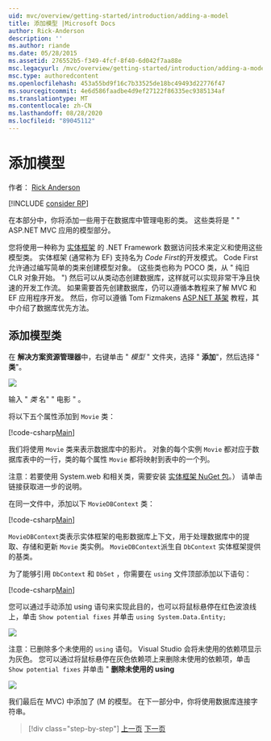 ```yaml
---
uid: mvc/overview/getting-started/introduction/adding-a-model
title: 添加模型 |Microsoft Docs
author: Rick-Anderson
description: ''
ms.author: riande
ms.date: 05/28/2015
ms.assetid: 276552b5-f349-4fcf-8f40-6d042f7aa88e
msc.legacyurl: /mvc/overview/getting-started/introduction/adding-a-model
msc.type: authoredcontent
ms.openlocfilehash: 453a55bd9f16c7b33525de18bc49493d22776f47
ms.sourcegitcommit: 4e6d586faadbe4d9ef27122f86335ec9385134af
ms.translationtype: MT
ms.contentlocale: zh-CN
ms.lasthandoff: 08/28/2020
ms.locfileid: "89045112"
---
```

# <a name="adding-a-model"></a>添加模型

作者： [Rick Anderson](https://twitter.com/RickAndMSFT)

[!INCLUDE [consider RP](~/includes/razor.md)]

在本部分中，你将添加一些用于在数据库中管理电影的类。 这些类将是 &quot; &quot; ASP.NET MVC 应用的模型部分。

您将使用一种称为 [实体框架](https://docs.microsoft.com/ef/) 的 .NET Framework 数据访问技术来定义和使用这些模型类。 实体框架 (通常称为 EF) 支持名为 *Code First*的开发模式。 Code First 允许通过编写简单的类来创建模型对象。  (这些类也称为 POCO 类，从 &quot; 纯旧 CLR 对象开始。 &quot;) 然后可以从类动态创建数据库，这样就可以实现非常干净且快速的开发工作流。 如果需要首先创建数据库，仍可以遵循本教程来了解 MVC 和 EF 应用程序开发。 然后，你可以遵循 Tom Fizmakens [ASP.NET 基架](xref:visual-studio/overview/2013/aspnet-scaffolding-overview) 教程，其中介绍了数据库优先方法。

## <a name="adding-model-classes"></a>添加模型类

在 **解决方案资源管理器**中，右键单击 " *模型* " 文件夹，选择 " **添加**"，然后选择 " **类**"。

![](adding-a-model/_static/image1.png)

输入 " *类* 名" &quot; 电影 &quot; 。

将以下五个属性添加到 `Movie` 类：

[!code-csharp[Main](adding-a-model/samples/sample1.cs)]

我们将使用 `Movie` 类来表示数据库中的影片。 对象的每个实例 `Movie` 都对应于数据库表中的一行，类的每个属性 `Movie` 都将映射到表中的一个列。

注意：若要使用 System.web 和相关类，需要安装 [实体框架 NuGet 包](https://www.nuget.org/packages/EntityFramework/)。） 请单击链接获取进一步的说明。

在同一文件中，添加以下 `MovieDBContext` 类：

[!code-csharp[Main](adding-a-model/samples/sample2.cs?highlight=2,15-18)]

`MovieDBContext`类表示实体框架的电影数据库上下文，用于处理数据库中的提取、存储和更新 `Movie` 类实例。 `MovieDBContext`派生自 `DbContext` 实体框架提供的基类。

为了能够引用 `DbContext` 和 `DbSet` ，你需要在 `using` 文件顶部添加以下语句：

[!code-csharp[Main](adding-a-model/samples/sample3.cs)]

您可以通过手动添加 using 语句来实现此目的，也可以将鼠标悬停在红色波浪线上，单击 `Show potential fixes` 并单击 `using System.Data.Entity;`

![](adding-a-model/_static/image2.png)

注意：已删除多个未使用的 `using` 语句。 Visual Studio 会将未使用的依赖项显示为灰色。 您可以通过将鼠标悬停在灰色依赖项上来删除未使用的依赖项，单击 `Show potential fixes` 并单击 " **删除未使用的 using**

![](adding-a-model/_static/image3.png)

我们最后在 MVC) 中添加了 (M 的模型。 在下一部分中，你将使用数据库连接字符串。

> [!div class="step-by-step"]
> [上一页](adding-a-view.md)
> [下一页](creating-a-connection-string.md)
